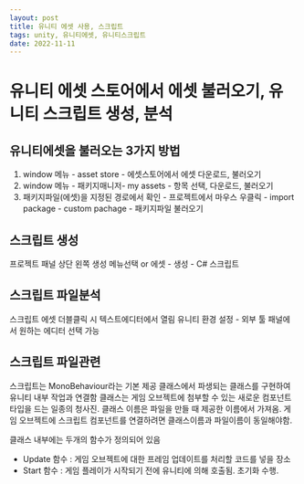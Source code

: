 ```yaml
---
layout: post
title: 유니티 에셋 사용, 스크립트
tags: unity, 유니티에셋, 유니티스크립트 
date: 2022-11-11
---
```

# 유니티 에셋 스토어에서 에셋 불러오기, 유니티 스크립트 생성, 분석

## 유니티에셋을 불러오는 3가지 방법
1. window 메뉴 - asset store - 에셋스토어에서 에셋 다운로드, 불러오기
2. window 메뉴 - 패키지매니저- my assets - 항목 선택, 다운로드, 불러오기
3. 패키지파일(에셋)을 지정된 경로에서 확인 - 프로젝트에서 마우스 우클릭 - import package - custom pachage - 패키지파일 불러오기

## 스크립트 생성
프로젝트 패널 상단 왼쪽 생성 메뉴선택 or
에셋 - 생성 - C# 스크립트

## 스크립트 파일분석
스크립트 에셋 더블클릭 시 텍스트에디터에서 열림
유니티 환경 설정 - 외부 툴 패널에서 원하는 에디터 선택 가능

## 스크립트 파일관련
스크립트는 MonoBehaviour라는 기본 제공 클래스에서 파생되는 클래스를 구현하여 유니티 내부 작업과 연결함
클래스는 게임 오브젝트에 첨부할 수 있는 새로운 컴포넌트 타입을 드는 일종의 청사진.
클래스 이름은 파일을 만들 때 제공한 이름에서 가져옴.
게임 오브젝트에 스크립트 컴포넌트를 연결하려면 클래스이름과 파일이름이 동일해야함.

클래스 내부에는 두개의 함수가 정의되어 있음
- Update 함수 : 게임 오브젝트에 대한 프레임 업데이트를 처리할 코드를 넣을 장소
- Start 함수 : 게임 플레이가 시작되기 전에 유니티에 의해 호출됨. 초기화 수행.
